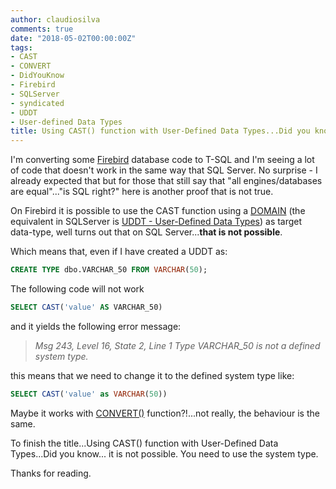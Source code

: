 ```yaml
---
author: claudiosilva
comments: true
date: "2018-05-02T00:00:00Z"
tags:
- CAST
- CONVERT
- DidYouKnow
- Firebird
- SQLServer
- syndicated
- UDDT
- User-defined Data Types
title: Using CAST() function with User-Defined Data Types...Did you know...
---
```

I'm converting some <a href="https://www.firebirdsql.org" rel="noopener" target="_blank">Firebird</a> database code to T-SQL and I'm seeing a lot of code that doesn't work in the same way that SQL Server.
No surprise - I already expected that but for those that still say that "all engines/databases are equal"..."is SQL right?" here is another proof that is not true.

On Firebird it is possible to use the CAST function using a [DOMAIN](https://firebirdsql.org/file/documentation/reference_manuals/fblangref25-en/html/fblangref25-ddl-domn.html) (the equivalent in SQLServer is [UDDT - User-Defined Data Types](https://docs.microsoft.com/en-us/dotnet/visual-basic/language-reference/data-types/user-defined-data-type)) as target data-type, well turns out that on SQL Server...<b>that is not possible</b>.

Which means that, even if I have created a UDDT as:
``` sql
CREATE TYPE dbo.VARCHAR_50 FROM VARCHAR(50);
```

The following code will not work
``` sql
SELECT CAST('value' AS VARCHAR_50)
```

and it yields the following error message:

<blockquote><i>Msg 243, Level 16, State 2, Line 1</i>
<i>Type VARCHAR_50 is not a defined system type.</i></blockquote>

this means that we need to change it to the defined system type like:
``` sql
SELECT CAST('value' as VARCHAR(50))
```

Maybe it works with [CONVERT()](https://docs.microsoft.com/en-us/sql/t-sql/functions/cast-and-convert-transact-sql?view=sql-server-2017) function?!...not really, the behaviour is the same.

To finish the title...Using CAST() function with User-Defined Data Types...Did you know... it is not possible. You need to use the system type.

Thanks for reading.
